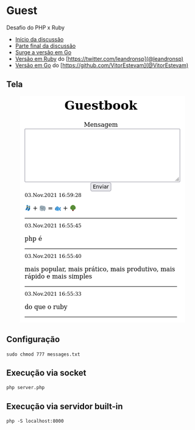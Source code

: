 # Guest

Desafio do PHP x Ruby

- [Início da discussão](https://twitter.com/leandronsp/status/1455598643927556104)
- [Parte final da discussão](https://twitter.com/leandronsp/status/1455711853619916802)
- [Surge a versão em Go](https://twitter.com/vitorstvm/status/1459756340906270723)
- [Versão em Ruby](https://github.com/leandronsp/guestbook) do [https://twitter.com/leandronsp](@leandronsp)
- [Versão em Go](https://github.com/VitorEstevam/guestbook) do [https://github.com/VitorEstevam](@VitorEstevam)

## Tela

<div align="center">

![Screenshot](guest.png)

</div>

## Configuração

```
sudo chmod 777 messages.txt
```

## Execução via socket
```
php server.php
```

## Execução via servidor built-in

```
php -S localhost:8000
```
